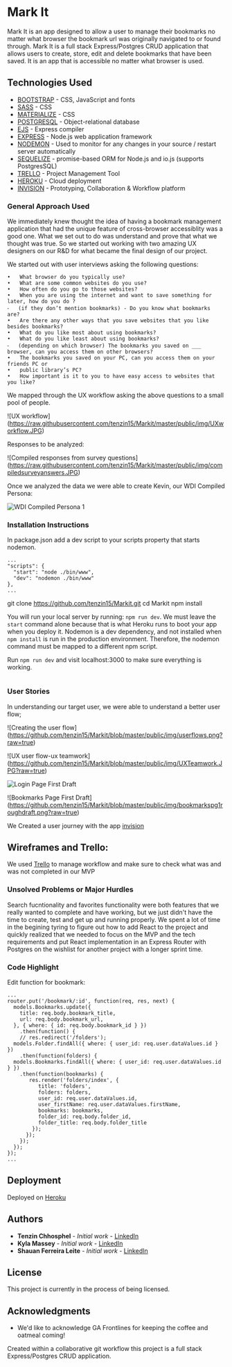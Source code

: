 # Mark It

Mark It is an app designed to allow a user to manage their bookmarks no matter what browser the bookmark url was originally navigated to or found through. Mark It is a full stack Express/Postgres CRUD application that allows users to create, store, edit and delete bookmarks that have been saved. It is an app that is accessible no matter what browser is used.


## Technologies Used

* [BOOTSTRAP](https://getbootstrap.com/) - CSS, JavaScript and fonts
* [SASS](http://sass-lang.com/) - CSS
* [MATERIALIZE](http://materializecss.com/) - CSS
* [POSTGRESQL](https://www.postgresql.org/) - Object-relational database 
* [EJS](https://github.com/tj/ejs) - Express compiler
* [EXPRESS](http://expressjs.com/) - Node.js web application framework
* [NODEMON](https://nodemon.io/) - Used to monitor for any changes in your source / restart server automatically
* [SEQUELIZE](http://docs.sequelizejs.com/en/v3/) - promise-based ORM for Node.js and io.js (supports PostgresSQL)
* [TRELLO](https://trello.com/) - Project Management Tool
* [HEROKU](https://www.heroku.com/home) - Cloud deployment
* [INVISION](https://www.invisionapp.com/) - Prototyping, Collaboration & Workflow platform


### General Approach Used

We immediately knew thought the idea of having a bookmark management application that had the unique feature of cross-browser accessiblity was a good one. What we set out to do was understand and prove that what we thought was true. So we started out working with two amazing UX designers on our R&D for what became the final design of our project. 

We started out with user interviews asking the following questions:


	•	What browser do you typically use?
	•	What are some common websites do you use?
	•	How often do you go to those websites?
	•	When you are using the internet and want to save something for later, how do you do ?
	⁃	(if they don’t mention bookmarks) - Do you know what bookmarks are?
	•	Are there any other ways that you save websites that you like besides bookmarks?
	•	What do you like most about using bookmarks?
	•	What do you like least about using bookmarks?
	⁃	(depending on which browser) The bookmarks you saved on ___ browser, can you access them on other browsers?
	•	The bookmarks you saved on your PC, can you access them on your friends PC or 
	•	public library’s PC?
	•	How important is it to you to have easy access to websites that you like? 
We mapped through the UX workflow asking the above questions to a small pool of people.

![UX workflow] (https://raw.githubusercontent.com/tenzin15/Markit/master/public/img/UXworkflow.JPG)

Responses to be analyzed:

![Compiled responses from survey questions] (https://raw.githubusercontent.com/tenzin15/Markit/master/public/img/compiledsurveyanswers.JPG)

Once we analyzed the data we were able to create Kevin, our WDI Compiled Persona:

![WDI Compiled Persona 1](https://github.com/tenzin15/Markit/blob/master/public/img/compiledUserKevin.png?raw=true)

### Installation Instructions

In package.json add a dev script to your scripts property that starts nodemon.
```
...
"scripts": {
  "start": "node ./bin/www",
  "dev": "nodemon ./bin/www"
},
...

```
git clone https://github.com/tenzin15/Markit.git
cd Markit
npm install

You will run your local server by running: `npm run dev`. We must leave the
`start` command alone because that is what Heroku runs to boot your app when you
deploy it. Nodemon is a dev dependency, and not installed when `npm install` is
run in the production environment. Therefore, the nodemon command must be mapped
to a different npm script.

Run `npm run dev` and visit localhost:3000 to make sure everything is working.

```
```

### User Stories

In understanding our target user, we were able to understand a better user flow;

![Creating the user flow] (https://github.com/tenzin15/Markit/blob/master/public/img/userflows.png?raw=true)

![UX user flow-ux teamwork] (https://github.com/tenzin15/Markit/blob/master/public/img/UXTeamwork.JPG?raw=true)

![Login Page First Draft](https://github.com/tenzin15/Markit/blob/master/public/img/login1stroughdraft.png?raw=true)

![Bookmarks Page First Draft] (https://github.com/tenzin15/Markit/blob/master/public/img/bookmarkspg1roughdraft.png?raw=true)


We Created a user journey with the app [invision](https://projects.invisionapp.com/share/4DAAIXRAM#/screens)


## Wireframes and Trello:

We used [Trello](https://trello.com/b/RcBPS5kw) to manage workflow and make sure to check what was and was not completed in our MVP


### Unsolved Problems or Major Hurdles

Search fucntionality and favorites functionality were both features that we really wanted to complete and have working, but we just didn't have the time
to create, test and get up and running properly. We spent a lot of time in the begining tyring to figure out how to add React to the project
and quickly realized that we needed to focus on the MVP and the tech requirements and put React implementation in an Express Router with Postgres on the 
wishlist for another project with a longer sprint time. 

### Code Highlight

Edit function for bookmark:

```
...
router.put('/bookmark/:id', function(req, res, next) {
  models.Bookmarks.update({
    title: req.body.bookmark_title,
    url: req.body.bookmark_url,
  }, { where: { id: req.body.bookmark_id } })
    .then(function() {
    // res.redirect('/folders');
  models.Folder.findAll({ where: { user_id: req.user.dataValues.id } })
    .then(function(folders) {
  models.Bookmarks.findAll({ where: { user_id: req.user.dataValues.id } })
    .then(function(bookmarks) {
       res.render('folders/index', {
          title: 'folders',
          folders: folders,
          user_id: req.user.dataValues.id,
          user_firstName: req.user.dataValues.firstName,
          bookmarks: bookmarks,
          folder_id: req.body.folder_id,
          folder_title: req.body.folder_title
        });
      });
    });
  });
});
...

```

## Deployment

Deployed on [Heroku](https://markit-x.herokuapp.com/)

## Authors

* **Tenzin Chhosphel** - *Initial work* - [LinkedIn](https://www.linkedin.com/in/tenzin15)
* **Kyla Massey** - *Initial work* - [LinkedIn](https://www.linkedin.com/in/kylamassey)
* **Shauan Ferreira Leite** - *Initial work* - [LinkedIn](https://www.linkedin.com/in/shauanleite)



## License

This project is currently in the process of being licensed. 

## Acknowledgments

* We'd like to acknowledge GA Frontlines for keeping the coffee and oatmeal coming!


Created within a collaborative git workflow this project is a full stack Express/Postgres CRUD application. 
